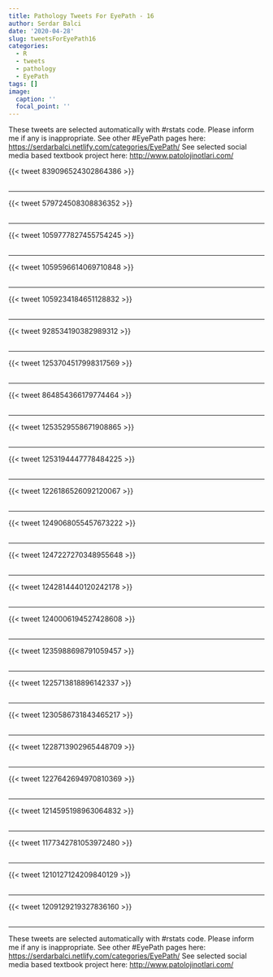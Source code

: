 ```yaml
---
title: Pathology Tweets For EyePath - 16
author: Serdar Balci
date: '2020-04-28'
slug: tweetsForEyePath16
categories:
  - R
  - tweets
  - pathology
  - EyePath
tags: []
image:
  caption: ''
  focal_point: ''
---
```



These tweets are selected automatically with #rstats code. Please inform me if any is inappropriate.
See other #EyePath pages here: https://serdarbalci.netlify.com/categories/EyePath/ 
See selected social media based textbook project here: http://www.patolojinotlari.com/

{{< tweet 839096524302864386 >}}
<br>
<br>
<hr>
{{< tweet 579724508308836352 >}}
<br>
<br>
<hr>
{{< tweet 1059777827455754245 >}}
<br>
<br>
<hr>
{{< tweet 1059596614069710848 >}}
<br>
<br>
<hr>
{{< tweet 1059234184651128832 >}}
<br>
<br>
<hr>
{{< tweet 928534190382989312 >}}
<br>
<br>
<hr>
{{< tweet 1253704517998317569 >}}
<br>
<br>
<hr>
{{< tweet 864854366179774464 >}}
<br>
<br>
<hr>
{{< tweet 1253529558671908865 >}}
<br>
<br>
<hr>
{{< tweet 1253194447778484225 >}}
<br>
<br>
<hr>
{{< tweet 1226186526092120067 >}}
<br>
<br>
<hr>
{{< tweet 1249068055457673222 >}}
<br>
<br>
<hr>
{{< tweet 1247227270348955648 >}}
<br>
<br>
<hr>
{{< tweet 1242814440120242178 >}}
<br>
<br>
<hr>
{{< tweet 1240006194527428608 >}}
<br>
<br>
<hr>
{{< tweet 1235988698791059457 >}}
<br>
<br>
<hr>
{{< tweet 1225713818896142337 >}}
<br>
<br>
<hr>
{{< tweet 1230586731843465217 >}}
<br>
<br>
<hr>
{{< tweet 1228713902965448709 >}}
<br>
<br>
<hr>
{{< tweet 1227642694970810369 >}}
<br>
<br>
<hr>
{{< tweet 1214595198963064832 >}}
<br>
<br>
<hr>
{{< tweet 1177342781053972480 >}}
<br>
<br>
<hr>
{{< tweet 1210127124209840129 >}}
<br>
<br>
<hr>
{{< tweet 1209129219327836160 >}}
<br>
<br>
<hr>


These tweets are selected automatically with #rstats code. Please inform me if any is inappropriate.
See other #EyePath pages here: https://serdarbalci.netlify.com/categories/EyePath/ 
See selected social media based textbook project here: http://www.patolojinotlari.com/
